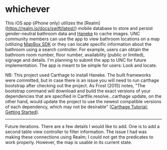 # whichever
This iOS app (iPhone only) utilizes the [Realm] (https://realm.io/docs/swift/latest/) mobile database to store and persist gender-neutral bathroom data and [Haneke](https://github.com/Haneke/HanekeSwift) to cache images. UNC community members can use the app to view bathroom locations on a map (utilizing [MapBox SDK](https://www.mapbox.com/ios-sdk/) or they can locate specific information about the bathroom using a search controller. For example, users can obtain the bathroom room number, floor number, availability (public or limited), signage and details. I'm planning to submit the app to UNC for future implementation. The app is meant to be simple for users: Look and locate.

NB: This project used Carthage to install Haneke. The built frameworks were committed, but in case there is an issue you will need to run carthage bootstrap after checking out the project. As Frost (2015) notes, "The bootstrap command will download and build the exact versions of your dependencies that are specified in Cartfile.resolve...carthage update, on the other hand, would update the project to use the newest compatible versions of each dependency, which may not be desirable" ([Carthage Tutorial: Getting Started](https://github.com/josephdhooper/whichever/new/master?readme=1)). 

---

Future iterations. There are a few details I would like to add. One is to add a second table view controller to filter information. The issue I had was making these connections using Realm; I could not get the predicates to work properly. However, the map is usable in its current state.

